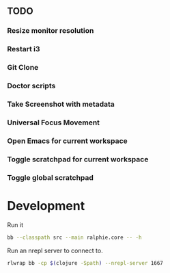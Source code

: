 ## TODO
### Resize monitor resolution
### Restart i3
### Git Clone
### Doctor scripts
### Take Screenshot with metadata
### Universal Focus Movement
### Open Emacs for current workspace
### Toggle scratchpad for current workspace
### Toggle global scratchpad
# Development

Run it

``` sh
bb --classpath src --main ralphie.core -- -h
```

Run an nrepl server to connect to.

``` sh
rlwrap bb -cp $(clojure -Spath) --nrepl-server 1667
```


